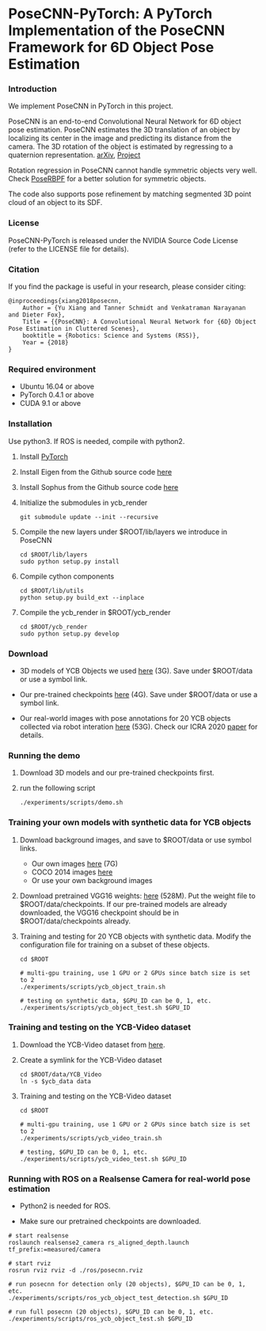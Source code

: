 # PoseCNN-PyTorch: A PyTorch Implementation of the PoseCNN Framework for 6D Object Pose Estimation

### Introduction

We implement PoseCNN in PyTorch in this project.

PoseCNN is an end-to-end Convolutional Neural Network for 6D object pose estimation. PoseCNN estimates the 3D translation of an object by localizing its center in the image and predicting its distance from the camera. The 3D rotation of the object is estimated by regressing to a quaternion representation. [arXiv](https://arxiv.org/abs/1711.00199), [Project](https://rse-lab.cs.washington.edu/projects/posecnn/)

Rotation regression in PoseCNN cannot handle symmetric objects very well. Check [PoseRBPF](https://github.com/NVlabs/PoseRBPF) for a better solution for symmetric objects.

The code also supports pose refinement by matching segmented 3D point cloud of an object to its SDF.

### License

PoseCNN-PyTorch is released under the NVIDIA Source Code License (refer to the LICENSE file for details).

### Citation

If you find the package is useful in your research, please consider citing:

    @inproceedings{xiang2018posecnn,
        Author = {Yu Xiang and Tanner Schmidt and Venkatraman Narayanan and Dieter Fox},
        Title = {{PoseCNN}: A Convolutional Neural Network for {6D} Object Pose Estimation in Cluttered Scenes},
        booktitle = {Robotics: Science and Systems (RSS)},
        Year = {2018}
    }

### Required environment

- Ubuntu 16.04 or above
- PyTorch 0.4.1 or above
- CUDA 9.1 or above

### Installation

Use python3. If ROS is needed, compile with python2.

1. Install [PyTorch](https://pytorch.org/)

2. Install Eigen from the Github source code [here](https://github.com/eigenteam/eigen-git-mirror)

3. Install Sophus from the Github source code [here](https://github.com/yuxng/Sophus)

4. Initialize the submodules in ycb_render
   ```Shell
   git submodule update --init --recursive
   ```

5. Compile the new layers under $ROOT/lib/layers we introduce in PoseCNN
    ```Shell
    cd $ROOT/lib/layers
    sudo python setup.py install
    ```

6. Compile cython components
    ```Shell
    cd $ROOT/lib/utils
    python setup.py build_ext --inplace
    ```

7. Compile the ycb_render in $ROOT/ycb_render
    ```Shell
    cd $ROOT/ycb_render
    sudo python setup.py develop
    ```

### Download

- 3D models of YCB Objects we used [here](https://drive.google.com/file/d/1PTNmhd-eSq0fwSPv0nvQN8h_scR1v-UJ/view?usp=sharing) (3G). Save under $ROOT/data or use a symbol link.

- Our pre-trained checkpoints [here](https://drive.google.com/file/d/1-ECAkkTRfa1jJ9YBTzf04wxCGw6-m5d4/view?usp=sharing) (4G). Save under $ROOT/data or use a symbol link.

- Our real-world images with pose annotations for 20 YCB objects collected via robot interation [here](https://drive.google.com/file/d/1cQH_dnDzyrI0MWNx8st4lht_q0F6cUrE/view?usp=sharing) (53G). Check our ICRA 2020 [paper](https://arxiv.org/abs/1909.10159) for details.


### Running the demo

1. Download 3D models and our pre-trained checkpoints first.

2. run the following script
    ```Shell
    ./experiments/scripts/demo.sh
    ```

### Training your own models with synthetic data for YCB objects

1. Download background images, and save to $ROOT/data or use symbol links.

    - Our own images [here](https://drive.google.com/file/d/1Q5VTKHEEejT2lAKwefG00eWcrnNnpieC/view?usp=sharing) (7G)
    - COCO 2014 images [here](https://cocodataset.org/#download)
    - Or use your own background images

2. Download pretrained VGG16 weights: [here](https://drive.google.com/file/d/1tTd64s1zNnjONlXvTFDZAf4E68Pupc_S/view?usp=sharing) (528M). Put the weight file to $ROOT/data/checkpoints. If our pre-trained models are already downloaded, the VGG16 checkpoint should be in $ROOT/data/checkpoints already.

3. Training and testing for 20 YCB objects with synthetic data. Modify the configuration file for training on a subset of these objects.
    ```Shell
    cd $ROOT

    # multi-gpu training, use 1 GPU or 2 GPUs since batch size is set to 2
    ./experiments/scripts/ycb_object_train.sh

    # testing on synthetic data, $GPU_ID can be 0, 1, etc.
    ./experiments/scripts/ycb_object_test.sh $GPU_ID

    ```

### Training and testing on the YCB-Video dataset
1. Download the YCB-Video dataset from [here](https://rse-lab.cs.washington.edu/projects/posecnn/).

2. Create a symlink for the YCB-Video dataset
    ```Shell
    cd $ROOT/data/YCB_Video
    ln -s $ycb_data data
    ```

3. Training and testing on the YCB-Video dataset
    ```Shell
    cd $ROOT

    # multi-gpu training, use 1 GPU or 2 GPUs since batch size is set to 2
    ./experiments/scripts/ycb_video_train.sh

    # testing, $GPU_ID can be 0, 1, etc.
    ./experiments/scripts/ycb_video_test.sh $GPU_ID

    ```

### Running with ROS on a Realsense Camera for real-world pose estimation

- Python2 is needed for ROS.

- Make sure our pretrained checkpoints are downloaded.

```Shell
# start realsense
roslaunch realsense2_camera rs_aligned_depth.launch tf_prefix:=measured/camera

# start rviz
rosrun rviz rviz -d ./ros/posecnn.rviz

# run posecnn for detection only (20 objects), $GPU_ID can be 0, 1, etc.
./experiments/scripts/ros_ycb_object_test_detection.sh $GPU_ID

# run full posecnn (20 objects), $GPU_ID can be 0, 1, etc.
./experiments/scripts/ros_ycb_object_test.sh $GPU_ID
```
